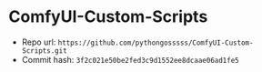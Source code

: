 # ComfyUI-Custom-Scripts
- Repo url: `https://github.com/pythongosssss/ComfyUI-Custom-Scripts.git`
- Commit hash: `3f2c021e50be2fed3c9d1552ee8dcaae06ad1fe5`